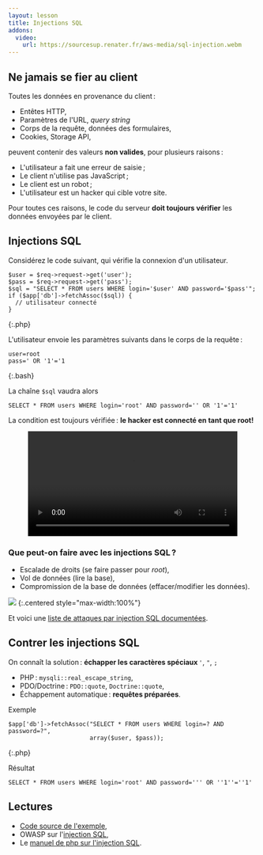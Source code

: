```yaml
---
layout: lesson
title: Injections SQL
addons:
  video:
    url: https://sourcesup.renater.fr/aws-media/sql-injection.webm
---
```


<section>

## Ne jamais se fier au client

Toutes les données en provenance du client :

- Entêtes HTTP,
- Paramètres de l'URL, *query string*
- Corps de la requête, données des formulaires,
- Cookies, Storage API,

peuvent contenir des valeurs **non valides**, pour plusieurs raisons :

- L'utilisateur a fait une erreur de saisie ;
- Le client n'utilise pas JavaScript ;
- Le client est un robot ;
- L'utilisateur est un hacker qui cible votre site.

Pour toutes ces raisons, le code du serveur **doit toujours vérifier**
les données envoyées par le client.

</section>
<section>

## Injections SQL

Considérez le code suivant, qui vérifie la connexion d'un utilisateur.

~~~
$user = $req->request->get('user');
$pass = $req->request->get('pass');
$sql = "SELECT * FROM users WHERE login='$user' AND password='$pass'";
if ($app['db']->fetchAssoc($sql)) {
  // utilisateur connecté
}
~~~
{:.php}

L'utilisateur envoie les paramètres suivants dans le corps de la requête :

~~~
user=root
pass=' OR '1'='1
~~~
{:.bash}

La chaîne `$sql` vaudra alors

~~~
SELECT * FROM users WHERE login='root' AND password='' OR '1'='1'
~~~

La condition est toujours vérifiée : **le hacker est connecté en tant
que root!**

</section>
<section>

<figure>
<video src="https://sourcesup.renater.fr/aws-media/sql-injection.webm" width="100%" controls></video>
</figure>

</section>
<section>

### Que peut-on faire avec les injections SQL ?

- Escalade de droits (se faire passer pour *root*),
- Vol de données (lire la base),
- Compromission de la base de données (effacer/modifier les données).


![](http://imgs.xkcd.com/comics/exploits_of_a_mom.png)
{:.centered style="max-width:100%"}

Et voici une
[liste de attaques par injection SQL documentées](http://en.wikipedia.org/wiki/SQL_injection#Examples).

</section>
<section>

## Contrer les injections SQL

On connaît la solution : **échapper les caractères spéciaux** `'`,  `"`,  `;`

- PHP : `mysqli::real_escape_string`,
- PDO/Doctrine : `PDO::quote`, `Doctrine::quote`,
- Échappement automatique : **requêtes préparées**.

Exemple

~~~
$app['db']->fetchAssoc("SELECT * FROM users WHERE login=? AND password=?",
                       array($user, $pass));
~~~
{:.php}

Résultat

~~~
SELECT * FROM users WHERE login='root' AND password=''' OR ''1''=''1'
~~~

</section>
<section>

## Lectures

- [Code source de l'exemple](https://github.com/defeo/aws-security/blob/master/sql-injection.js),
- OWASP sur l'[injection SQL](https://www.owasp.org/index.php/SQL_Injection),
- Le
  [manuel de php sur l'injection SQL](http://php.net/manual/en/security.database.sql-injection.php).

</section>
